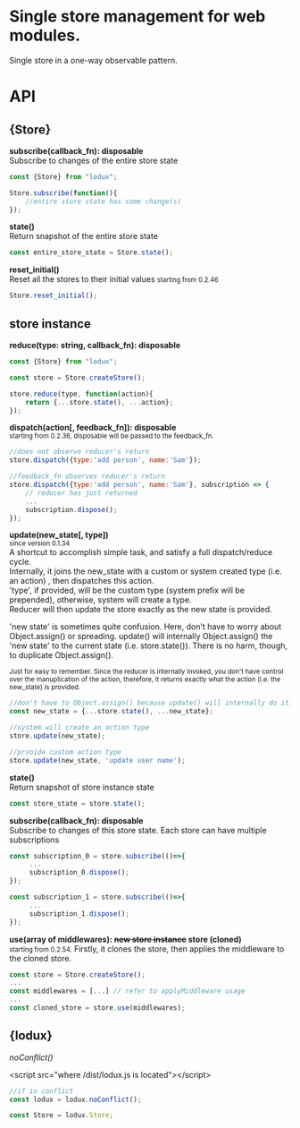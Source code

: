 # Single store management for web modules.
Single store in a one-way observable pattern.

# API

## {Store}
__subscribe(callback_fn): disposable__  
Subscribe to changes of the entire store state
```javascript
const {Store} from "lodux";

Store.subscribe(function(){ 
    //entire store state has some change(s)
});
```
__state()__  
Return snapshot of the entire store state
```javascript
const entire_store_state = Store.state();
```
__reset_initial()__  
Reset all the stores to their initial values
<small>starting from 0.2.46</small>
```javascript
Store.reset_initial();
```


## store instance
__reduce(type: string, callback_fn):  disposable__  
```javascript
const {Store} from "lodux";

const store = Store.createStore();

store.reduce(type, function(action){ 
    return {...store.state(), ...action};
});
```
__dispatch(action[, feedback_fn]):  disposable__  
<small>starting from 0.2.36, disposable will be passed to the feedback_fn.</small>
```javascript
//does not observe reducer's return
store.dispatch({type:'add person', name:'Sam'});

//feedback_fn observes reducer's return
store.dispatch({type:'add person', name:'Sam'}, subscription => {
    // reducer has just returned
    ...    
    subscription.dispose();
});
```
__update(new_state[, type])__  
<small>since version 0.1.34</small>  
A shortcut to accomplish simple task, and satisfy a full dispatch/reduce cycle.  
Internally, it joins the new_state with a custom or system created type (i.e. an action) , then dispatches this action.  
'type', if provided, will be the custom type (system prefix will be prepended), otherwise, system will create a type.  
Reducer will then update the store exactly as the new state is provided.  

'new state' is sometimes quite confusion. Here, don't have to worry about Object.assign() or spreading. update() will internally Object.assign() the 'new state' to the current state (i.e. store.state()). There is no harm, though, to duplicate Object.assign().  

<small>Just for easy to remember. Since the reducer is internally invoked, you don't have control over the manuplication of the action, therefore, it returns exactly what the action (i.e. the new_state) is provided.</small>
```javascript
//don't have to Object.assign() because update() will internally do it. Though no harm.
const new_state = {...store.state(), ...new_state};

//system will create an action type
store.update(new_state);

//prvoide custom action type
store.update(new_state, 'update user name');
```

__state()__  
Return snapshot of store instance state
```javascript
const store_state = store.state();
```

__subscribe(callback_fn): disposable__  
Subscribe to changes of this store state. Each store can have multiple subscriptions
```javascript
const subscription_0 = store.subscribe(()=>{
     ...
     subscription_0.dispose();
});

const subscription_1 = store.subscribe(()=>{
     ...
     subscription_1.dispose();
});
```

__use(array of middlewares): <s>new store instance</s> store (cloned)__  
<small>starting from 0.2.54.</small>
Firstly, it clones the store, then applies the middleware to the cloned store.
```javascript
const store = Store.createStore();
...
const middlewares = [...] // refer to applyMiddleware usage
...
const cloned_store = store.use(middlewares);
```


## {lodux}
_noConflict()_

&lt;script src="where /dist/lodux.js is located">&lt;/script>
```javascript
//if in conflict
const lodux = lodux.noConflict();

const Store = lodux.Store;
```
